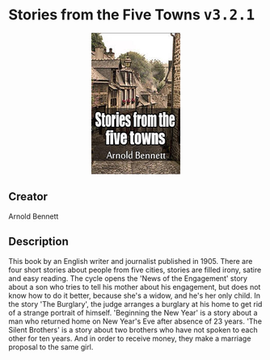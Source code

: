 
# Stories from the Five Towns <kbd>v3.2.1</kbd>

<center>
  <img src="./cover-1024.jpg"/>
</center>

## Creator
Arnold Bennett

## Description
This book by an English writer and journalist published in 1905. There are four short stories about people from five cities, stories are filled irony, satire and easy reading. The cycle opens the 'News of the Engagement' story about a son who tries to tell his mother about his engagement, but does not know how to do it better, because she's a widow, and he's her only child. In the story 'The Burglary', the judge arranges a burglary at his home to get rid of a strange portrait of himself. 'Beginning the New Year' is a story about a man who returned home on New Year's Eve after absence of 23 years. 'The Silent Brothers' is a story about two brothers who have not spoken to each other for ten years. And in order to receive money, they make a marriage proposal to the same girl.
